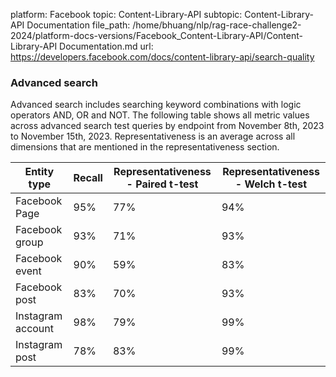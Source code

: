 platform: Facebook
topic: Content-Library-API
subtopic: Content-Library-API Documentation
file_path: /home/bhuang/nlp/rag-race-challenge2-2024/platform-docs-versions/Facebook_Content-Library-API/Content-Library-API Documentation.md
url: https://developers.facebook.com/docs/content-library-api/search-quality

### Advanced search

Advanced search includes searching keyword combinations with logic operators AND, OR and NOT. The following table shows all metric values across advanced search test queries by endpoint from November 8th, 2023 to November 15th, 2023. Representativeness is an average across all dimensions that are mentioned in the representativeness section.

| Entity type | Recall | Representativeness - Paired t-test | Representativeness - Welch t-test |
| --- | --- | --- | --- |
| Facebook Page | 95% | 77% | 94% |
| Facebook group | 93% | 71% | 93% |
| Facebook event | 90% | 59% | 83% |
| Facebook post | 83% | 70% | 93% |
| Instagram account | 98% | 79% | 99% |
| Instagram post | 78% | 83% | 99% |